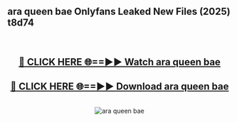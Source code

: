 <h2>ara queen bae Onlyfans Leaked New Files (2025) t8d74</h2>
<br>
<div align="center">
<h2><a href="https://mediafiles.top/ara_queen_bae&ref=git" rel="nofollow">🔴 CLICK HERE 🌐==►► Watch ara queen bae</a></h2>
<h2><a href="https://mediafiles.top/ara_queen_bae&ref=git" rel="nofollow">🔴 CLICK HERE 🌐==►► Download ara queen bae</a></h2>
<br>
<a href="https://mediafiles.top/ara_queen_bae&ref=git" rel="nofollow" data-target="animated-image.originalLink"><img src="https://i.ibb.co.com/xMMVF88/686577567.gif" alt="ara queen bae" style="max-width: 100%; display: inline-block;" data-target="animated-image.originalImage"></a>
</div>
<br>
<br>